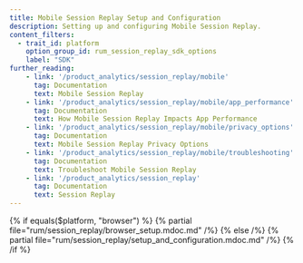```yaml
---
title: Mobile Session Replay Setup and Configuration
description: Setting up and configuring Mobile Session Replay.
content_filters:
  - trait_id: platform
    option_group_id: rum_session_replay_sdk_options
    label: "SDK"
further_reading:
    - link: '/product_analytics/session_replay/mobile'
      tag: Documentation
      text: Mobile Session Replay
    - link: '/product_analytics/session_replay/mobile/app_performance'
      tag: Documentation
      text: How Mobile Session Replay Impacts App Performance
    - link: '/product_analytics/session_replay/mobile/privacy_options'
      tag: Documentation
      text: Mobile Session Replay Privacy Options
    - link: '/product_analytics/session_replay/mobile/troubleshooting'
      tag: Documentation
      text: Troubleshoot Mobile Session Replay
    - link: '/product_analytics/session_replay'
      tag: Documentation
      text: Session Replay
---
```



{% if equals($platform, "browser") %}
{% partial file="rum/session_replay/browser_setup.mdoc.md" /%}
{% else /%}
{% partial file="rum/session_replay/setup_and_configuration.mdoc.md" /%}
{% /if %}
